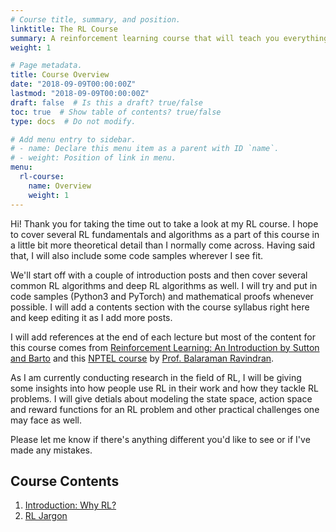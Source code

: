 ```yaml
---
# Course title, summary, and position.
linktitle: The RL Course
summary: A reinforcement learning course that will teach you everything you need right from the very basics till the most complicated algorithms that are in use today.
weight: 1

# Page metadata.
title: Course Overview
date: "2018-09-09T00:00:00Z"
lastmod: "2018-09-09T00:00:00Z"
draft: false  # Is this a draft? true/false
toc: true  # Show table of contents? true/false
type: docs  # Do not modify.

# Add menu entry to sidebar.
# - name: Declare this menu item as a parent with ID `name`.
# - weight: Position of link in menu.
menu:
  rl-course:
    name: Overview
    weight: 1
---
```

Hi! Thank you for taking the time out to take a look at my RL course. I hope to cover several RL fundamentals and algorithms as a part of this course in a little bit more theoretical detail than I normally come across. Having said that, I will also include some code samples wherever I see fit.

We'll start off with a couple of introduction posts and then cover several common RL algorithms and deep RL algorithms as well. I will try and put in code samples (Python3 and PyTorch) and mathematical proofs whenever possible. I will add a contents section with the course syllabus right here and keep editing it as I add more posts.

I will add references at the end of each lecture but most of the content for this course comes from [Reinforcement Learning: An Introduction by Sutton and Barto](http://incompleteideas.net/book/the-book-2nd.html) and this [NPTEL course](https://nptel.ac.in/courses/106106143/) by [Prof. Balaraman Ravindran](https://www.cse.iitm.ac.in/~ravi/). 

As I am currently conducting research in the field of RL, I will be giving some insights into how people use RL in their work and how they tackle RL problems. I will give detials about modeling the state space, action space and reward functions for an RL problem and other practical challenges one may face as well.

Please let me know if there's anything different you'd like to see or if I've made any mistakes.

## Course Contents

1. [Introduction: Why RL?](courses/rl-course/post1.md)
2. [RL Jargon](courses/rl-course/post2.md)  

